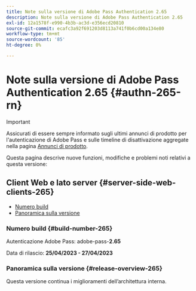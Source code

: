 ```yaml
---
title: Note sulla versione di Adobe Pass Authentication 2.65
description: Note sulla versione di Adobe Pass Authentication 2.65
exl-id: 12a1578f-e990-4b3b-ac3d-e356ecd20810
source-git-commit: ecafc3a92f691203d8113a741f0b6cd00a134e80
workflow-type: tm+mt
source-wordcount: '85'
ht-degree: 0%

---
```


# Note sulla versione di Adobe Pass Authentication 2.65 {#authn-265-rn}

>[!IMPORTANT]
>
> Assicurati di essere sempre informato sugli ultimi annunci di prodotto per l&#39;autenticazione di Adobe Pass e sulle timeline di disattivazione aggregate nella pagina [Annunci di prodotto](/help/authentication/product-announcements.md).

Questa pagina descrive nuove funzioni, modifiche e problemi noti relativi a questa versione:

## Client Web e lato server {#server-side-web-clients-265}

* [Numero build](#build-number-265)
* [Panoramica sulla versione](#release-overview-265)

### Numero build {#build-number-265}

Autenticazione Adobe Pass: adobe-pass-**2.65**

Data di rilascio: **25/04/2023 - 27/04/2023**

### Panoramica sulla versione {#release-overview-265}

Questa versione continua i miglioramenti dell’architettura interna.
